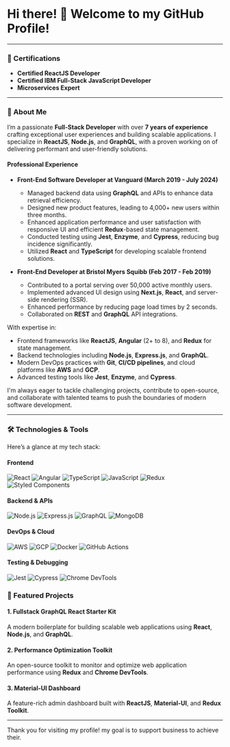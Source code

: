 # Hi there! 👋 Welcome to my GitHub Profile!

---

### 🌟 Certifications

- **Certified ReactJS Developer**
- **Certified IBM Full-Stack JavaScript Developer**
- **Microservices Expert**

---

### 🚀 About Me

I’m a passionate **Full-Stack Developer** with over **7 years of experience** crafting exceptional user experiences and building scalable applications. I specialize in **ReactJS**, **Node.js**, and **GraphQL**, with a proven working on of delivering performant and user-friendly solutions.

#### Professional Experience

- **Front-End Software Developer at Vanguard (March 2019 - July 2024)**
  - Managed backend data using **GraphQL** and APIs to enhance data retrieval efficiency.
  - Designed new product features, leading to 4,000+ new users within three months.
  - Enhanced application performance and user satisfaction with responsive UI and efficient **Redux**-based state management.
  - Conducted testing using **Jest**, **Enzyme**, and **Cypress**, reducing bug incidence significantly.
  - Utilized **React** and **TypeScript** for developing scalable frontend solutions.

- **Front-End Developer at Bristol Myers Squibb (Feb 2017 - Feb 2019)**
  - Contributed to a portal serving over 50,000 active monthly users.
  - Implemented advanced UI design using **Next.js**, **React**, and server-side rendering (SSR).
  - Enhanced performance by reducing page load times by 2 seconds.
  - Collaborated on **REST** and **GraphQL** API integrations.

With expertise in:
- Frontend frameworks like **ReactJS**, **Angular** (2+ to 8), and **Redux** for state management.
- Backend technologies including **Node.js**, **Express.js**, and **GraphQL**.
- Modern DevOps practices with **Git**, **CI/CD pipelines**, and cloud platforms like **AWS** and **GCP**.
- Advanced testing tools like **Jest**, **Enzyme**, and **Cypress**.

I'm always eager to tackle challenging projects, contribute to open-source, and collaborate with talented teams to push the boundaries of modern software development.

---

### 🛠️ Technologies & Tools

Here’s a glance at my tech stack:

#### **Frontend**  
![React](https://img.shields.io/badge/React-20232A?style=for-the-badge&logo=react&logoColor=61DAFB)
![Angular](https://img.shields.io/badge/Angular-DD0031?style=for-the-badge&logo=angular&logoColor=white)
![TypeScript](https://img.shields.io/badge/TypeScript-007ACC?style=for-the-badge&logo=typescript&logoColor=white)
![JavaScript](https://img.shields.io/badge/JavaScript-F7DF1E?style=for-the-badge&logo=javascript&logoColor=black)
![Redux](https://img.shields.io/badge/Redux-764ABC?style=for-the-badge&logo=redux&logoColor=white)
![Styled Components](https://img.shields.io/badge/Styled--Components-DB7093?style=for-the-badge&logo=styled-components&logoColor=white)

#### **Backend & APIs**  
![Node.js](https://img.shields.io/badge/Node.js-339933?style=for-the-badge&logo=nodedotjs&logoColor=white)
![Express.js](https://img.shields.io/badge/Express.js-404D59?style=for-the-badge)
![GraphQL](https://img.shields.io/badge/GraphQL-E10098?style=for-the-badge&logo=graphql&logoColor=white)
![MongoDB](https://img.shields.io/badge/MongoDB-4EA94B?style=for-the-badge&logo=mongodb&logoColor=white)

#### **DevOps & Cloud**  
![AWS](https://img.shields.io/badge/AWS-232F3E?style=for-the-badge&logo=amazonaws&logoColor=white)
![GCP](https://img.shields.io/badge/GCP-4285F4?style=for-the-badge&logo=googlecloud&logoColor=white)
![Docker](https://img.shields.io/badge/Docker-2496ED?style=for-the-badge&logo=docker&logoColor=white)
![GitHub Actions](https://img.shields.io/badge/GitHub_Actions-2088FF?style=for-the-badge&logo=github-actions&logoColor=white)

#### **Testing & Debugging**  
![Jest](https://img.shields.io/badge/Jest-C21325?style=for-the-badge&logo=jest&logoColor=white)
![Cypress](https://img.shields.io/badge/Cypress-17202C?style=for-the-badge&logo=cypress&logoColor=white)
![Chrome DevTools](https://img.shields.io/badge/Chrome_DevTools-4285F4?style=for-the-badge&logo=googlechrome&logoColor=white)
 
### 🌟 Featured Projects

#### **1. Fullstack GraphQL React Starter Kit**
A modern boilerplate for building scalable web applications using **React**, **Node.js**, and **GraphQL**.
 

#### **2. Performance Optimization Toolkit**
An open-source toolkit to monitor and optimize web application performance using **Redux** and **Chrome DevTools**.
 

#### **3. Material-UI Dashboard**
A feature-rich admin dashboard built with **ReactJS**, **Material-UI**, and **Redux Toolkit**.
 

---

 
Thank you for visiting my profile! my goal is to support business to achieve their.
